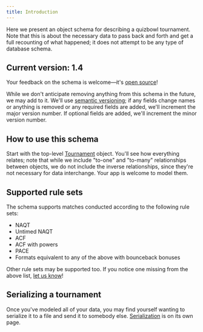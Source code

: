 ```yaml
---
title: Introduction
---
```


Here we present an object schema for describing a quizbowl tournament. Note that this is about the necessary data to pass back and forth and get a full recounting of what happened; it does not attempt to be any type of database schema.

## Current version: **1.4**

Your feedback on the schema is welcome—it's [open source](http://github.com/quizbowl/schema)!

While we don't anticipate removing anything from this schema in the future, we may add to it. We'll use [semantic versioning](http://semver.org); if any fields change names or anything is removed or any required fields are added, we'll increment the major version number. If optional fields are added, we'll increment the minor version number.

## How to use this schema

Start with the top-level [Tournament](/tournament) object. You'll see how everything relates; note that while we include "to-one" and "to-many" relationships between objects, we do not include the inverse relationships, since they're not necessary for data interchange. Your app is welcome to model them.

## Supported rule sets

The schema supports matches conducted according to the following rule sets:

- NAQT
- Untimed NAQT
- ACF
- ACF with powers
- PACE
- Formats equivalent to any of the above with bounceback bonuses

Other rule sets may be supported too. If you notice one missing from the above list, [let us know](https://github.com/quizbowl/schema/issues)!

## Serializing a tournament

Once you've modeled all of your data, you may find yourself wanting to serialize it to a file and send it to somebody else. [Serialization](/serialization) is on its own page.
